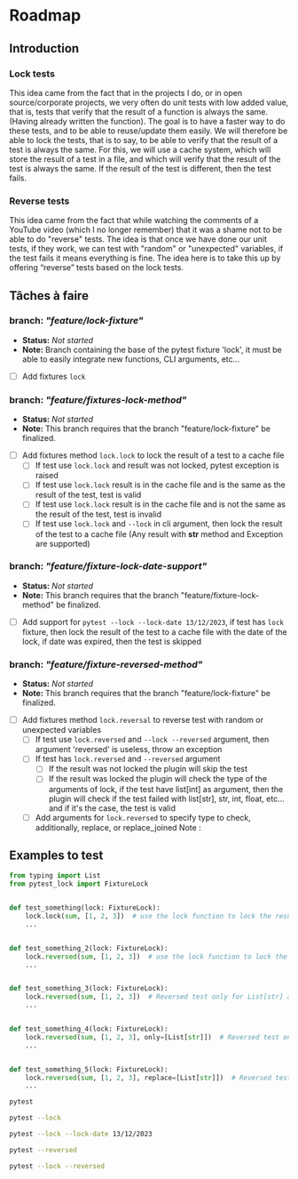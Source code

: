 # Roadmap

## Introduction

### Lock tests

This idea came from the fact that in the projects I do, or in open source/corporate projects, we very often do unit
tests with low added value, that is, tests that verify that the result of a function is always the same. (Having already
written the function). The goal is to have a faster way to do these tests, and to be able to reuse/update them easily.
We will therefore be able to lock the tests, that is to say, to be able to verify that the result of a test is always
the same. For this, we will use a cache system, which will store the result of a test in a file, and which will verify
that the result of the test is always the same. If the result of the test is different, then the test fails.

### Reverse tests

This idea came from the fact that while watching the comments of a YouTube video (which I no longer remember) that it
was a shame not to be able to do "reverse" tests. The idea is that once we have done our unit tests, if they work, we
can test with "random" or "unexpected" variables, if the test fails it means everything is fine. The idea here is to
take this up by offering “reverse” tests based on the lock tests.

## Tâches à faire

### branch: *"feature/lock-fixture"*

* **Status:** _Not started_
* **Note:** Branch containing the base of the pytest fixture 'lock', it must be able to easily integrate new functions, CLI
arguments, etc…

- [ ] Add fixtures `lock`

### branch: *"feature/fixtures-lock-method"*

* **Status:** _Not started_
* **Note:** This branch requires that the branch "feature/lock-fixture" be finalized.

- [ ] Add fixtures method `lock.lock` to lock the result of a test to a cache file
    - [ ] If test use `lock.lock` and result was not locked, pytest exception is raised
    - [ ] If test use `lock.lock` result is in the cache file and is the same as the result of the test, test is valid
    - [ ] If test use `lock.lock` result is in the cache file and is not the same as the result of the test, test is
      invalid
    - [ ] If test use `lock.lock` and `--lock` in cli argument, then lock the result of the test to a cache file (Any
      result with __str__ method and Exception are supported)

### branch: *"feature/fixture-lock-date-support"*

* **Status:** _Not started_
* **Note:** This branch requires that the branch "feature/fixture-lock-method" be finalized.

- [ ] Add support for `pytest --lock --lock-date 13/12/2023`, if test has `lock` fixture, then lock the result of the
  test to a cache file with the date of the lock, if date was expired, then the test is skipped

### branch: *"feature/fixture-reversed-method"*

* **Status:** _Not started_
* **Note:** This branch requires that the branch "feature/lock-fixture" be finalized.

- [ ] Add fixtures method `lock.reversal` to reverse test with random or unexpected variables
    - [ ] If test use `lock.reversed` and `--lock --reversed` argument, then argument 'reversed' is useless, throw an
      exception
    - [ ] If test has `lock.reversed` and `--reversed` argument
        - [ ] If the result was not locked the plugin will skip the test
        - [ ] If the result was locked the plugin will check the type of the arguments of lock, if the test have
          list[int] as argument, then the plugin will check if the test failed with list[str], str, int, float, etc...
          and if it's the case, the test is valid
    - [ ] Add arguments for `lock.reversed` to specify type to check, additionally, replace, or replace_joined
      Note :

## Examples to test

```py 
from typing import List
from pytest_lock import FixtureLock


def test_something(lock: FixtureLock):
    lock.lock(sum, [1, 2, 3])  # use the lock function to lock the result of the test
    ...


def test_something_2(lock: FixtureLock):
    lock.reversed(sum, [1, 2, 3])  # use the lock function to lock the result of the test
    ...


def test_something_3(lock: FixtureLock):
    lock.reversed(sum, [1, 2, 3])  # Reversed test only for List[str] arguments
    ...


def test_something_4(lock: FixtureLock):
    lock.reversed(sum, [1, 2, 3], only=[List[str]])  # Reversed test only for List[str] arguments
    ...


def test_something_5(lock: FixtureLock):
    lock.reversed(sum, [1, 2, 3], replace=[List[str]])  # Reversed test only for List[str] arguments
    ...
``` 

```bash
pytest
```

```bash
pytest --lock
```

```bash
pytest --lock --lock-date 13/12/2023
```

```bash
pytest --reversed
```

```bash
pytest --lock --reversed
```
